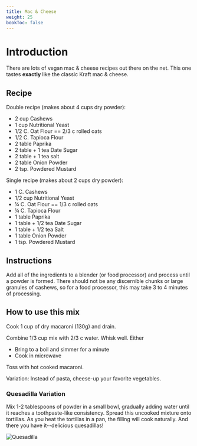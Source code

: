 ```yaml
---
title: Mac & Cheese
weight: 25
bookToc: false
---
```


# Introduction

There are lots of vegan mac & cheese recipes out there on the net.
This one tastes **exactly** like the classic Kraft mac & cheese.

## Recipe

Double recipe (makes about 4 cups dry powder):

- 2 cup Cashews
- 1 cup Nutritional Yeast
- 1/2 C. Oat Flour == 2/3 c rolled oats
- 1/2 C. Tapioca Flour
- 2 table Paprika
- 2 table + 1 tea Date Sugar
- 2 table + 1 tea salt
- 2 table Onion Powder
- 2 tsp. Powdered Mustard

Single recipe (makes about 2 cups dry powder):

- 1 C. Cashews
- 1/2 cup Nutritional Yeast
- ¼ C. Oat Flour == 1/3 c rolled oats
- ¼ C. Tapioca Flour
- 1 table Paprika
- 1 table + 1/2 tea Date Sugar
- 1 table + 1/2 tea Salt
- 1 table Onion Powder
- 1 tsp. Powdered Mustard

## Instructions

Add all of the ingredients to a blender (or food processor) and process until a powder is formed.
There should not be any discernible chunks or large granules of cashews, so for a food processor, this may take 3 to 4 minutes of processing.

## How to use this mix

Cook 1 cup of dry macaroni (130g) and drain.

Combine 1/3 cup mix with 2/3 c water.
Whisk well. Either
- Bring to a boil and simmer for a minute
- Cook in microwave

Toss with hot cooked macaroni.

Variation: Instead of pasta, cheese-up your favorite vegetables.

### Quesadilla Variation

Mix 1-2 tablespoons of powder in a small bowl, gradually adding water until it reaches a toothpaste-like consistency. Spread this uncooked mixture onto tortillas. As you heat the tortillas in a pan, the filling will cook naturally. And there you have it--delicious quesadillas!

![Quesadilla](quesadilla.webp)

